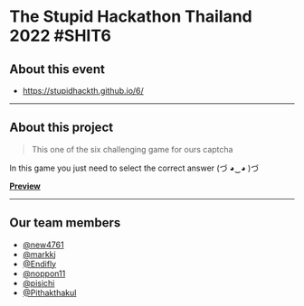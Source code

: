 #  The Stupid Hackathon Thailand 2022 #SHIT6
## About this event 
* https://stupidhackth.github.io/6/

<hr>

## About this project 

> This one of the six challenging game for ours captcha

In this game you just need to select the correct answer (づ ◕‿◕ )づ

**[Preview](https://youtu.be/-8mBm18a_Mo?t=42)**

<hr>

## Our team members

* [@new4761](https://github.com/new4761) 
* [@markkj](https://github.com/markkj) 
* [@Endifly](https://github.com/Endifly)
* [@noppon11](https://github.com/noppon11)
* [@pisichi](https://github.com/pisichi)
* [@Pithakthakul](https://github.com/Pithakthakul)